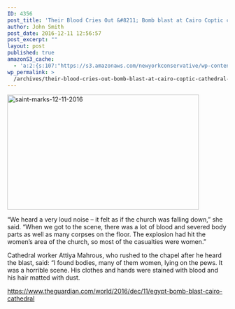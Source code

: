 ```yaml
---
ID: 4356
post_title: 'Their Blood Cries Out &#8211; Bomb blast at Cairo Coptic cathedral kills at least 25 people'
author: John Smith
post_date: 2016-12-11 12:56:57
post_excerpt: ""
layout: post
published: true
amazonS3_cache:
  - 'a:2:{s:107:"https://s3.amazonaws.com/newyorkconservative/wp-content/uploads/2016/12/11125557/saint-marks-12.11.2016.jpg";s:4:"4357";s:89:"https://www.newyorkconservative.com/wp-content/uploads/2016/12/saint-marks-12.11.2016.jpg";s:4:"4357";}'
wp_permalink: >
  /archives/their-blood-cries-out-bomb-blast-at-cairo-coptic-cathedral-kills-at-least-25-people/
---
```

<a href="https://www.newyorkconservative.com/wp-content/uploads/2016/12/saint-marks-12.11.2016.jpg"><img class="alignnone wp-image-4357" src="https://www.newyorkconservative.com/wp-content/uploads/2016/12/saint-marks-12.11.2016.jpg" alt="saint-marks-12-11-2016" width="438" height="263" /></a>

“We heard a very loud noise – it felt as if the church was falling down,” she said. “When we got to the scene, there was a lot of blood and severed body parts as well as many corpses on the floor. The explosion had hit the women’s area of the church, so most of the casualties were women.”

Cathedral worker Attiya Mahrous, who rushed to the chapel after he heard the blast, said: “I found bodies, many of them women, lying on the pews. It was a horrible scene. His clothes and hands were stained with blood and his hair matted with dust.

<a href="https://www.theguardian.com/world/2016/dec/11/egypt-bomb-blast-cairo-cathedral">https://www.theguardian.com/world/2016/dec/11/egypt-bomb-blast-cairo-cathedral</a>